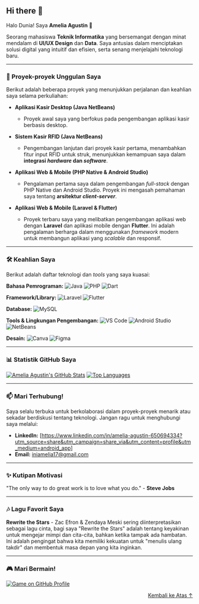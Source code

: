 <div id="top"></div>

## Hi there 👋

Halo Dunia! Saya **Amelia Agustin** 👋

Seorang mahasiswa **Teknik Informatika** yang bersemangat dengan minat mendalam di **UI/UX Design** dan **Data**. Saya antusias dalam menciptakan solusi digital yang intuitif dan efisien, serta senang menjelajahi teknologi baru.

---

### 🚀 Proyek-proyek Unggulan Saya

Berikut adalah beberapa proyek yang menunjukkan perjalanan dan keahlian saya selama perkuliahan:

-   **Aplikasi Kasir Desktop (Java NetBeans)**
    * Proyek awal saya yang berfokus pada pengembangan aplikasi kasir berbasis desktop.

-   **Sistem Kasir RFID (Java NetBeans)**
    * Pengembangan lanjutan dari proyek kasir pertama, menambahkan fitur input RFID untuk struk, menunjukkan kemampuan saya dalam **integrasi *hardware* dan *software***.

-   **Aplikasi Web & Mobile (PHP Native & Android Studio)**
    * Pengalaman pertama saya dalam pengembangan *full-stack* dengan PHP Native dan Android Studio. Proyek ini mengasah pemahaman saya tentang **arsitektur *client-server***.

-   **Aplikasi Web & Mobile (Laravel & Flutter)**
    * Proyek terbaru saya yang melibatkan pengembangan aplikasi web dengan **Laravel** dan aplikasi mobile dengan **Flutter**. Ini adalah pengalaman berharga dalam menggunakan *framework* modern untuk membangun aplikasi yang *scalable* dan responsif.

---

### 🛠️ Keahlian Saya

Berikut adalah daftar teknologi dan *tools* yang saya kuasai:

**Bahasa Pemrograman:**
![Java](https://img.shields.io/badge/Java-007396?style=for-the-badge&logo=java&logoColor=white)
![PHP](https://img.shields.io/badge/PHP-777BB4?style=for-the-badge&logo=php&logoColor=white)
![Dart](https://img.shields.io/badge/Dart-0175C2?style=for-the-badge&logo=dart&logoColor=white)

**Framework/Library:**
![Laravel](https://img.shields.io/badge/Laravel-FF2D20?style=for-the-badge&logo=laravel&logoColor=white)
![Flutter](https://img.shields.io/badge/Flutter-02569B?style=for-the-badge&logo=flutter&logoColor=white)

**Database:**
![MySQL](https://img.shields.io/badge/MySQL-4479A1?style=for-the-badge&logo=mysql&logoColor=white)

**Tools & Lingkungan Pengembangan:**
![VS Code](https://img.shields.io/badge/VS%20Code-007ACC?style=for-the-badge&logo=visual-studio-code&logoColor=white)
![Android Studio](https://img.shields.io/badge/Android%20Studio-3DDC84?style=for-the-badge&logo=android-studio&logoColor=white)
![NetBeans](https://img.shields.io/badge/NetBeans-1B6AC6?style=for-the-badge&logo=apache-netbeans&logoColor=white)

**Desain:**
![Canva](https://img.shields.io/badge/Canva-00C4CC?style=for-the-badge&logo=canva&logoColor=white)
![Figma](https://img.shields.io/badge/Figma-F24E1E?style=for-the-badge&logo=figma&logoColor=white)

---

### 📊 Statistik GitHub Saya

[![Amelia Agustin's GitHub Stats](https://github-readme-stats.vercel.app/api?username=amliagst&show_icons=true&theme=radical&hide_border=true)](https://github.com/anuraghazra/github-readme-stats)
[![Top Languages](https://github-readme-stats.vercel.app/api/top-langs/?username=amliagst&layout=compact&theme=radical&hide_border=true)](https://github.com/anuraghazra/github-readme-stats)

---

### 📫 Mari Terhubung!

Saya selalu terbuka untuk berkolaborasi dalam proyek-proyek menarik atau sekadar berdiskusi tentang teknologi. Jangan ragu untuk menghubungi saya melalui:

* **LinkedIn:** [https://www.linkedin.com/in/amelia-agustin-650694334?utm_source=share&utm_campaign=share_via&utm_content=profile&utm_medium=android_app]
* **Email:** iniamelia17@gmail.com

---

### ✨ Kutipan Motivasi

"The only way to do great work is to love what you do." - **Steve Jobs**

---

### 🎶 Lagu Favorit Saya

**Rewrite the Stars** - Zac Efron & Zendaya
Meski sering diinterpretasikan sebagai lagu cinta, bagi saya "Rewrite the Stars" adalah tentang keyakinan untuk mengejar mimpi dan cita-cita, bahkan ketika tampak ada hambatan. Ini adalah pengingat bahwa kita memiliki kekuatan untuk "menulis ulang takdir" dan membentuk masa depan yang kita inginkan.

---

### 🎮 Mari Bermain!

[![Game on GitHub Profile](https://github.com/amliagst/amliagst/blob/main/.github/generated/game.gif)](https://github.com/DenverCoder1/play-a-game-on-github-profile)

<div align="right">
    <a href="#top">Kembali ke Atas ↑</a>
</div>
